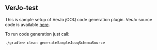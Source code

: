 ## VerJo-test
This is sample setup of VerJo jOOQ code generation plugin. VerJo source code is available [here](https://github.com/piorkowskiprzemyslaw/verjo-test).

To run code generation just call:
```
./gradlew clean generateSampleJooqSchemaSource
```